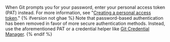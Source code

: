 When Git prompts you for your password, enter your personal access token (PAT) instead. For more information, see "[Creating a personal access token](/github/authenticating-to-github/creating-a-personal-access-token)." {% ifversion not ghae %} Note that password-based authentication has been removed in favor of more secure authentication methods. Instead, use the aforementioned PAT or a credential helper like [Git Credential Manager](https://aka.ms/gcm). {% endif %}

